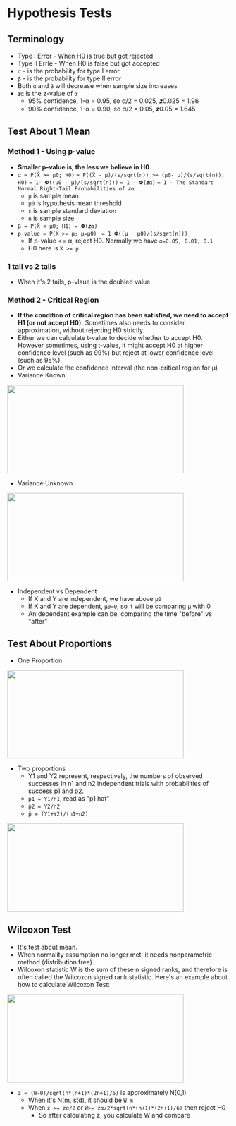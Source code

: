 # Hypothesis Tests


## Terminology
* Type I Error - When H0 is true but got rejected
* Type II Errle - When H0 is false but got accepted
* `α` - is the probability for type I error
* `β` - is the probability for type II error
* Both `α` and `β` will decrease when sample size increases
* `𝒛α` is the z-value of `α`
  * 95% confidence, 1-α = 0.95, so α/2 = 0.025, 𝒛0.025 = 1.96
  * 90% confidence, 1-α = 0.90, so α/2 = 0.05, 𝒛0.05 = 1.645

  
## Test About 1 Mean
### Method 1 - Using p-value
* <b>Smaller p-value is, the less we believe in H0</b>
* `α = P(X̄ >= μ0; H0)`
      `= P((X̄ - μ)/(s/sqrt(n)) >= (μ0- μ)/(s/sqrt(n)); H0)`
      `= 1- 𝚽((μ0 - μ)/(s/sqrt(n)))`
      `= 1 - 𝚽(𝒛α)`
      `= 1 - The Standard Normal Right-Tail Probabilities of 𝒛α`
  * `μ` is sample mean
  * `μ0` is hypothesis mean threshold
  * `s` is sample standard deviation
  * `n` is sample size
* `β = P(X̄ < μ0; H1) = 𝚽(𝒛α)`
* `p-value = P(X̄ >= μ; μ=μ0) `
          `= 1-𝚽((μ - μ0)/(s/sqrt(n)))`
  * If p-value <= α, reject H0. Normally we have `α=0.05, 0.01, 0.1`
  * H0 here is `X̄ >= μ`
  
### 1 tail vs 2 tails
* When it's 2 tails, p-vlaue is the doubled value

### Method 2 - Critical Region
* <b>If the condition of critical region has been satisfied, we need to accept H1 (or not accept H0).</b> Sometimes also needs to consider approximation, without rejecting H0 strictly.
* Either we can calculate t-value to decide whether to accept H0. However sometimes, using t-value, it might accept H0 at higher confidence level (such as 99%) but reject at lower confidence level (such as 95%).
* Or we calculate the confidence interval (the non-critical region for μ)
* Variance Known
<p align="left">
<img width="400" height="200" src="https://github.com/hanhanwu/Hanhan_Data_Science_Practice/blob/master/Applied_Statistics/Learning_Notes/images/t_test_1mean_known_var.png">
  
* Variance Unknown
<p align="left">
<img width="400" height="200" src="https://github.com/hanhanwu/Hanhan_Data_Science_Practice/blob/master/Applied_Statistics/Learning_Notes/images/t_test_1mean_unknown_var.png">
</p>

* Independent vs Dependent
  * If X and Y are independent, we have above `μ0`
  * If X and Y are dependent, `μ0=0`, so it will be comparing `μ` with 0
   * An dependent example can be, comparing the time "before" vs "after"


## Test About Proportions
* One Proportion
<p align="left">
<img width="400" height="200" src="https://github.com/hanhanwu/Hanhan_Data_Science_Practice/blob/master/Applied_Statistics/Learning_Notes/images/test_proportions1.png">
 </p>
 
 * Two proportions
   * Y1 and Y2 represent, respectively, the numbers of observed successes in n1 and n2 independent trials with probabilities of success p1 and p2. 
   * `p̂1 = Y1/n1`, read as "p1 hat"
   * `p̂2 = Y2/n2`
   * `p̂ = (Y1+Y2)/(n1+n2)`
 <p align="left">
<img width="400" height="200" src="https://github.com/hanhanwu/Hanhan_Data_Science_Practice/blob/master/Applied_Statistics/Learning_Notes/images/test_proportions2.png">
 </p>
 
 
## Wilcoxon Test
* It's test about mean.
* When normality assumption no longer met, it needs nonparametric method (distribution free).
* Wilcoxon statistic W is the sum of these n signed ranks, and therefore is often called the Wilcoxon signed rank statistic.
Here's an example about how to calculate Wilcoxon Test:
 <p align="left">
<img width="400" height="200" src="https://github.com/hanhanwu/Hanhan_Data_Science_Practice/blob/master/Applied_Statistics/Learning_Notes/images/wilcoxon_statistics.png">
 </p>
 
* `z = (W-0)/sqrt(n*(n+1)*(2n+1)/6)` is approximately N(0,1)
  * When it's N(m, std), it should be `W-m`
  * When `z >= zα/2` or `W>= zα/2*sqrt(n*(n+1)*(2n+1)/6)` then reject H0
    * So after calculating z, you calculate W and compare

